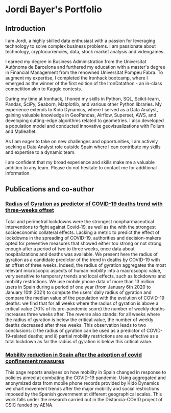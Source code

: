 # Jordi Bayer's Portfolio

## Introduction

I am Jordi, a highly skilled data enthusiast with a passion for leveraging technology to solve complex business problems. I am passionate about technology, cryptocurrencies, data, stock market analysis and videogames.

I earned my degree in Business Administration from the Universitat Autònoma de Barcelona and furthered my education with a master's degree in Financial Management from the renowned Universitat Pompeu Fabra. To augment my expertise, I completed the Ironhack bootcamp, where I emerged as the winner of the first edition of the IronDatathon - an in-class competition akin to Kaggle contests.

During my time at Ironhack, I honed my skills in Python, SQL, Scikit-learn, Pandas, SciPy, Seaborn, Matplotlib, and various other Python libraries. My experience extends to Kido Dynamics, where I served as a Data Analyst, gaining valuable knowledge in GeoPandas, Airflow, Superset, AWS, and developing cutting-edge algorithms related to geometries. I also developed a population model and conducted innovative geovisualizations with Folium and Mplleaflet.

As I am eager to take on new challenges and opportunities, I am actively seeking a Data Analyst role outside Spain where I can contribute my skills and expertise to a dynamic team.

I am confident that my broad experience and skills make me a valuable addition to any team.
Please do not hesitate to contact me for additional information.

## Publications and co-author

### [Radius of Gyration as predictor of COVID-19 deaths trend with three-weeks offset](https://www.medrxiv.org/content/10.1101/2021.01.30.21250708v1.article-info)

Total and perimetral lockdowns were the strongest nonpharmaceutical interventions to fight against Covid-19, as well as the with the strongest socioeconomic collateral effects. Lacking a metric to predict the effect of lockdowns in the spreading of COVID-19, authorities and decision-makers opted for preventive measures that showed either too strong or not strong enough after a period of two to three weeks, once data about hospitalizations and deaths was available. We present here the radius of gyration as a candidate predictor of the trend in deaths by COVID-19 with an offset of three weeks. Indeed, the radius of gyration aggregates the most relevant microscopic aspects of human mobility into a macroscopic value, very sensitive to temporary trends and local effects, such as lockdowns and mobility restrictions. We use mobile phone data of more than 13 million users in Spain during a period of one year (from January 6th 2020 to January 10th 2021) to compute the users’ daily radius of gyration and compare the median value of the population with the evolution of COVID-19 deaths: we find that for all weeks where the radius of gyration is above a critical value (70% of its pre-pandemic score) the number of weekly deaths increases three weeks after. The reverse also stands: for all weeks where the radius of gyration is below the critical value, the number of weekly deaths decreased after three weeks. This observation leads to two conclusions: i) the radius of gyration can be used as a predictor of COVID-19-related deaths; and ii) partial mobility restrictions are as effective as a total lockdown as far the radius of gyration is below this critical value.

### [Mobility reduction in Spain after the adoption of covid confinement measures](https://analytics.ifisc.uib-csic.es/en/covid-19-response/)

This page reports analyses on how mobility in Spain changed in response to policies aimed at combating the COVID-19 pandemic. Using aggregated and anonymized data from mobile phone records provided by Kido Dynamics we chart movement trends after the major mobility and social restrictions imposed by the Spanish government at different geographical scales. This work falls under the research carried out in the Distancia-COVID project of CSIC funded by AENA.